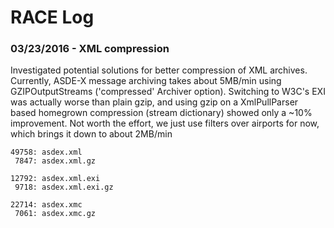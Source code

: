 # RACE Log

### 03/23/2016 - XML compression

Investigated potential solutions for better compression of XML archives. Currently,
ASDE-X message archiving takes about 5MB/min using GZIPOutputStreams ('compressed'
Archiver option). Switching to W3C's EXI was actually worse than plain gzip, and using
gzip on a XmlPullParser based homegrown compression (stream dictionary) showed only
a ~10% improvement. Not worth the effort, we just use filters over airports for now,
which brings it down to about 2MB/min

    49758: asdex.xml
     7847: asdex.xml.gz

    12792: asdex.xml.exi
     9718: asdex.xml.exi.gz

    22714: asdex.xmc
     7061: asdex.xmc.gz
